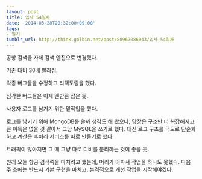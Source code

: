 ```yaml
---
layout: post
title: 입사 54일차
date: '2014-03-28T20:32:00+09:00'
tags:
- 일기
tumblr_url: http://think.golbin.net/post/80967086043/입사-54일차
---
```

공항 검색을 자체 검색 엔진으로 변경했다.

기존 대비 30배 빨라짐.

각종 버그들을 수정하고 리팩토링을 했다.

심각한 버그들은 이제 왠만큼 잡은 듯.

사용자 로그를 남기기 위한 밑작업을 했다.

로그를 남기기 위해 MongoDB를 쓸까 생각도 해 봤으나, 당장은 구조만 더 복잡해지고 큰 이득은 없을 것 같아서 그냥 MySQL을 쓰기로 했다. 대신 로그 구조를 극도로 단순화하고 계산은 후처리 서비스를 따로 만들기로 했다.

트래픽이 많아지면 그 때 그냥 따로 디비를 분리하는 것이 좋을 듯.


원래 오늘 항공 검색쪽을 마치려고 했는데, 머리가 아파서 작업을 하나도 못했다.
다음 주 초에는 반드시 기본 구현을 마치고, 본격적으로 개선 작업을 시작해야겠다.

